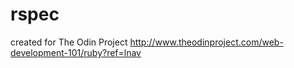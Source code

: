 # rspec

created for The Odin Project
http://www.theodinproject.com/web-development-101/ruby?ref=lnav
